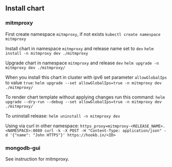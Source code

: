## Install chart

### mitmproxy

First create namespace `mitmproxy`, if not exists
`kubectl create namespace mitmproxy`

Install chart in namespace `mitmproxy` and release name set to `dev`
`helm install -n mitmproxy dev ./mitmproxy`

Upgrade chart in namespace `mitmproxy` and release `dev`
`helm upgrade -n mitmproxy dev ./mitmproxy/`

When you install this chart in cluster with ipv6 set parameter `allowGlobalIps` to value `true`:
`helm upgrade --set allowGlobalIps=true -n mitmproxy dev ./mitmproxy/`

To render chart template without applying changes run this command:
`helm upgrade --dry-run --debug --set allowGlobalIps=true -n mitmproxy dev ./mitmproxy/`

To uninstall release:
`helm uninstall -n mitmproxy dev`

Using via curl in other namespace:
`https_proxy=mitmproxy-<RELEASE_NAME>.<NAMESPACE>:8080 curl -k -X POST -H "Content-Type: application/json" -d '{"name": "John HTTPS"}' https://hookb.in/<ID>`

### mongodb-gui

See instruction for mitmproxy.
